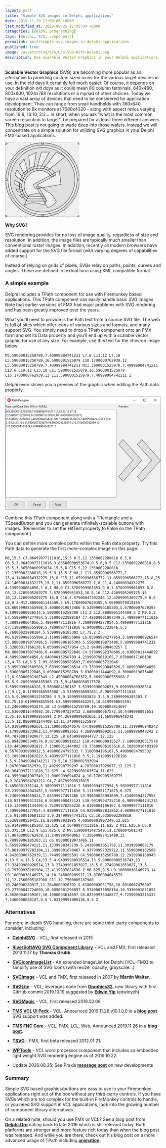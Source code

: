 ```yaml
---
layout: post
title: "Simple SVG images in Delphi applications"
date: 2019-11-19 12:00:00 +0000
last_modified_at: 2020-08-25 12:00:00 +0000
categories: [delphi programming]
tags: [Delphi, SVG, components]
permalink: post/simple-svg-images-in-delphi-applications
published: true
image: /assets/blog/SVG/Use-SVG-With-Delphi.png
description: Use Scalable Vector Graphics in your Delphi applications.
---
```

**Scalable Vector Graphics** (SVG) are becoming more popular as an alternative to providing custom sized icons for the various target devices in use. In the old days it certainly felt much easier. Of course, it depends on your definition _old days_ as it could mean 80 column terminals, 640x480, 800x600, 1024x768 resolutions or a myriad of other choices. Today we have a vast array of devices that need to be considered for application development. They can range from small handhelds with 360x640 resolution to 8k monitors at 7680x4320 - along with aspect ratios varying from 16:9, 16:10, 3:2... In short, when you ask "what is the most common screen resolution to target", be prepared for at least three different answers. This blog post is not going to wade deep into those waters. Instead we will concentrate on a simple solution for utilizing SVG graphics in your Delphi FMX-based applications.

![Delphi logo as SVG](/assets/blog/SVG/TPath_Delphi.png)

**Why SVG?**

SVG rendering provides for no loss of image quality, regardless of size and resolution. In addition, the image files are typically much smaller than conventional raster images. In addition, recently all modern browsers have added support for the SVG file format (with varying degrees of capabilities of course.)

Instead of relying on grids of pixels, SVGs relay on paths, points, curves and angles. These are defined in textual form using XML compatible format.

### **A simple example**

Delphi includes a TPath component for use with Firemonkey based applications. This TPath component can easily handle basic SVG images. Note that earlier versions of FMX had major problems with SVG rendering and has been greatly improved over the years.

What you'll need to provide is the Path text from a source SVG file. The web is full of sites which offer icons of various sizes and formats, and many support SVG. You simply need to drop a TPath component onto an FMX form and set its Data property and you'll end up with a scalable vector graphic for use at any size. For example, use this text for the chevron image below:

````plaintext
M5.59000015258789,7.40999984741211 L7,6 L13,12 L7,18 L5.59000015258789,16.5900001525879 L10.1700000762939,12 L5.59000015258789,7.40999984741211 M11.5900001525879,7.40999984741211 L13,6 L19,12 L13,18 L11.5900001525879,16.5900001525879 L16.1700000762939,12 L11.5900001525879,7.40999984741211 Z
````

Delphi even shows you a preview of the graphic when editing the Path data property.

![TPath of Chevron image](/assets/blog/SVG/TPath_Chevron.png)

Combine this TPath component along with a TRectangle and a TSpeedButton and you can generate infinitely-scalable buttons with images. (Remember to set the HitTest property to False on the TPath component.)

You can define more complex paths within this Path data property. Try this Path data to generate the first more-complex image on this page:

````plaintext
M8,15.5 C3.86499977111816,15.5 0.5,12.1350002288818 0.5,8 C0.5,3.86499977111816 3.86500000953674,0.5 8,0.5 C12.1350002288818,0.5 15.5,3.86500000953674 15.5,8 C15.5,12.1350002288818 12.1350002288818,15.5 8,15.5 Z M8,1 C11.8599996566772,1 15,4.14000034332275 15,8 C15,11.8599996566772 11.8599996566772,15 8,15 C4.14000034332275,15 1,11.8599996566772 1,8 C1,4.14000034332275 4.1399998664856,1 8,1 M8,0 C3.5789999961853,0 0,3.5789999961853 0,8 C0,12.4209995269775 3.5789999961853,16 8,16 C12.4209995269775,16 16,12.4209995269775 16,8 C16,3.57900047302246 12.4209995269775,0 8,0 L8,0 Z M12.8800001144409,3 L9.17000007629395,5.96999979019165 C8.86999988555908,5.80000019073486 8.53999996185303,5.67000007629395 8.19999980926514,5.59000015258789 L11,2 L12.8800001144409,3 Z M9.5,2 L7.55999994277954,5.51000022888184 C7.48000001907349,5.48999977111816 7.3899998664856,5.48999977111816 7.30999994277954,5.48999977111816 C7.11999988555908,5.48999977111816 6.94000005722046,5.5 6.76000022888184,5.53999996185303 L7.75,2 Z M6.61999988555908,2.11999988555908 L6.05999994277954,5.69999980926514 C5.80000019073486,5.78999996185303 5.55000019073486,5.90999984741211 5.32000017166138,6.05999994277954 L5,2.84999990463257 Z M4.80000019073486,6.44000005722046 C4.57999992370605,6.63000011444092 4.3899998664856,6.84000015258789 4.21999979019165,7.07000017166138 L3,4.75 L4,3.5 Z M3.85999989509583,7.69000005722046 L3.85999989509583,7.69999980926514 C3.75999999046326,7.8899998664856 3.69000005722046,8.09000015258789 3.63000011444092,8.30000019073486 L2,6.98000001907349 L2.45000004768372,5.86999988555908 Z M3.5,9.28999996185303 C3.5,9.43000030517578 3.50999999046326,9.5600004196167 3.51999998092651,9.69999980926514 L2,9 L2,8.11999988555908 L3.51999998092651,8.98999977111816 C3.5,9.09000015258789 3.5,9.1899995803833 3.5,9.28999996185303 Z M3.75,10.6199998855591 L2.59999990463257,10.6199998855591 L2.24000000953674,10 L3.59000015258789,10.1000003814697 C3.63000011444092,10.2799997329712 3.6800000667572,10.4499998092651 3.75,10.6199998855591 Z M4.26999998092651,11.5699996948242 L3.5,11.8800001144409 L3,11.3400001525879 L4.01999998092651,11.1900005340576 C4.09000015258789,11.3199996948242 4.17999982833862,11.4499998092651 4.26999998092651,11.5699996948242 Z M4.78700017929077,12.125 L8.64599990844727,12.125 L6.89400005340576,9.07100009918213 L10.4790000915527,7.18000030517578 L10.4460000991821,7.13000011444092 C9.73600006103516,6.10300016403198 8.56700038909912,5.49000024795532 7.3100004196167,5.49000024795532 C5.20900011062622,5.48999977111816 3.5,7.19199991226196 3.5,9.28499984741211 C3.5,10.3780002593994 3.96700000762939,11.4029998779297 4.78700017929077,12.125 Z M8.36499977111816,11.625 L4.98299980163574,11.625 C4.35500001907349,11.0069999694824 4,10.1709995269775 4,9.28499984741211 C4,7.46799993515015 5.4850001335144,5.98999977111816 7.30999994277954,5.98999977111816 C8.23900032043457,5.98999977111816 9.11199951171875,6.375 9.73099994659424,7.03599977493286 L9.99600028991699,7.43499994277954 L10.9219999313354,6.94099998474121 L10.9019994735718,6.90999984741211 C10.1300001144409,5.75299978256226 8.8100004196167,4.98999977111816 7.30999994277954,4.98999977111816 C4.92999982833862,4.98999977111816 3,6.91300010681152 3,9.28499984741211 C3,10.6350002288818 3.6269998550415,11.8369998931885 4.60500001907349,12.625 L8.91499996185303,12.625 L8.36499977111816,11.625 Z M11.625,6 L6,9 L6.375,10 L12,9 L11.625,6 Z M8.11900043487549,11.1780004501343 C7.96700000762939,11.1409997940063 7.35699987411499,11 6.78999996185303,11 C6.05000019073486,11 5.56599998474121,11.1339998245239 5.24300003051758,11.3039999008179 C5.06199979782104,11.3990001678467 4.92799997329712,11.5590000152588 4.84200000762939,11.7449998855591 C4.59000015258789,12.2919998168945 4,13.5 4,13.5 C4,13.5 4.94999980926514,13 5.90000009536743,13 C7.32499980926514,13 8.27499961853027,13.5 8.27499961853027,13.5 L8.79799938201904,12.4119997024536 Z M6.625,9.5 L9.10000038146973,14 C9.10000038146973,14 10.246000289917,13.8760004043579 11,12.7560005187988 C11,12.7560005187988 10.246000289917,11.2640008926392 9.61800003051758,10.8910007476807 C9.27700042724609,10.6890001296997 8.57400035858154,10.3330001831055 8.36200046539307,10.1000003814697 C8.02299976348877,9.72599983215332 7.5460000038147,9.5 7.03399991989136,9.5 Z 
````
### **Alternatives**

For more in-depth SVG handling, there are some third-party components to consider, including:

-   [**DelphiSVG**](https://www.bverhue.nl/delphisvg/) - VCL, first released in 2015
    
-   [**RiverSoftAVG SVG Component Library**](http://riversoftavg.com/svg.htm) - VCL and FMX, first released 2013.11.17 by **Thomas Grubb**.
    
-   [**SVGIconImageList**](https://github.com/EtheaDev/SVGIconImageList) - An extended ImageList for Delphi (VCL+FMX) to simplify use of SVG Icons (with resize, opacity, grayscale...)
    
-   [**SVGImage**](https://github.com/ekot1/DelphiSVG) - VCL and FMX, first released in 2007 by **Martin Walter**.
    
-   [**SVGLite**](https://github.com/lamdalili/SVGLite) - VCL, leverages code from [**Graphics32**](https://github.com/graphics32/graphics32), new library with first GitHub commit 2019.10.19 suggested by [**Edwin Yip**](https://github.com/edwinyzh) (edwinyzh)
    
-   [**SVGMagic**](https://svgmagic.io/) - VCL, first released 2019.02.06
    
-   [**TMS VCL UI Pack**](https://tmssoftware.com/site/tmsvcluipack.asp) - VCL. Announced 2019.11.28 v10.1.0.0 in a [**blog post**](https://tmssoftware.com/site/blog.asp?post=605) SVG support was added.
    
-   [**TMS FNC Core**](https://www.tmssoftware.com/site/tmsfnccore.asp) - VCL, FMX, LCL, Web. Announced 2019.11.26 in a [**blog post**](https://www.tmssoftware.com/site/blog.asp?post=602).
    
-   [**TSVG**](https://sivv.com/ape) - FMX, first beta released 2012.01.21.
    
-   [**WPTools**](http://www.wpcubed.com/pdf/products/wptools/) - VCL word processor component that includes an embedded light weight SVG rendering engine as of 2019.10.22.
    
-   Update 2020.08.25: See Praxis [**message post**](https://en.delphipraxis.net/topic/3360-looking-for-svg-support-in-delphi/) on new developments
    

### **Summary**

Simple SVG based graphics/buttons are easy to use in your Firemonkey applications right out of the box without any third-party controls. If you have SVGs which are too complex for the built-in FireMonkey controls to handle, or you need SVG support in VCL applications, look into the growing number of component library alternatives.

On a related note, should you use FMX or VCL? See a blog post from [**Delphi.Org**](http://delphi.org/2016/10/firemonkey-vs-vcl/) dating back to late 2016 which is still relevant today. Both platforms are stronger and more feature rich today than when the blog post was released. And while you are there, check out his blog post on a more advanced usage of TPath including [**animation**](http://delphi.org/2019/04/animated-path-graphics-of-grace-hopper/).